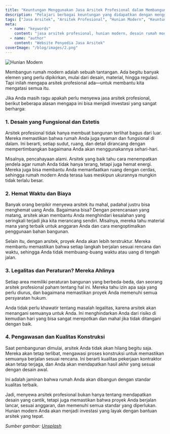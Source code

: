 ```yaml
---
title: "Keuntungan Menggunakan Jasa Arsitek Profesional dalam Membangun Hunian Modern"
description: "Pelajari berbagai keuntungan yang didapatkan dengan menggunakan jasa arsitek profesional dalam proses pembangunan hunian modern."
tags: ["Jasa Arsitek", "Arsitek Profesional", "Hunian Modern", "Keuntungan Arsitek"]
meta: 
  - name: "keywords"
    content: "jasa arsitek profesional, hunian modern, desain rumah modern, keuntungan arsitek"
  - name: "author"
    content: "Website Penyedia Jasa Arsitek"
coverImage: "/blog/images/2.png"
---
```


![Hunian Modern](/blog/images/2.png)

Membangun rumah modern adalah sebuah tantangan. Ada begitu banyak elemen yang perlu dipikirkan, mulai dari desain, material, hingga regulasi. Tapi inilah mengapa arsitek profesional ada—untuk membantu kita mengatasi semua itu.

Jika Anda masih ragu apakah perlu menyewa jasa arsitek profesional, berikut beberapa alasan mengapa ini bisa menjadi investasi yang sangat berharga:

### 1. Desain yang Fungsional dan Estetis
Arsitek profesional tidak hanya membuat bangunan terlihat bagus dari luar. Mereka memastikan bahwa rumah Anda juga nyaman dan fungsional di dalam. Ini berarti, setiap sudut, ruang, dan detail dirancang dengan mempertimbangkan bagaimana Anda akan menggunakannya sehari-hari.

Misalnya, pencahayaan alami. Arsitek yang baik tahu cara menempatkan jendela agar rumah Anda tidak hanya terang, tetapi juga hemat energi. Mereka juga bisa membantu Anda memanfaatkan ruang dengan cerdas, sehingga rumah modern Anda terasa luas meskipun ukurannya mungkin tidak terlalu besar.

### 2. Hemat Waktu dan Biaya
Banyak orang berpikir menyewa arsitek itu mahal, padahal justru bisa menghemat uang Anda. Bagaimana bisa? Dengan perencanaan yang matang, arsitek akan membantu Anda menghindari kesalahan yang seringkali terjadi jika kita merancang sendiri. Misalnya, mereka tahu material mana yang terbaik untuk anggaran Anda dan cara mengoptimalkan penggunaan bahan bangunan.

Selain itu, dengan arsitek, proyek Anda akan lebih terstruktur. Mereka membantu memastikan bahwa setiap langkah berjalan sesuai rencana dan waktu, sehingga Anda tidak membuang-buang waktu atau uang di tengah jalan.

### 3. Legalitas dan Peraturan? Mereka Ahlinya
Setiap area memiliki peraturan bangunan yang berbeda-beda, dan seorang arsitek profesional paham tentang hal ini. Mereka tahu izin apa saja yang perlu diurus, dan bagaimana memastikan proyek Anda memenuhi semua persyaratan hukum.

Anda tidak perlu khawatir tentang masalah legalitas, karena arsitek akan menangani semuanya untuk Anda. Ini menghindarkan Anda dari risiko di kemudian hari yang bisa sangat merepotkan dan mahal jika tidak ditangani dengan baik.

### 4. Pengawasan dan Kualitas Konstruksi
Saat pembangunan dimulai, arsitek Anda tidak akan hilang begitu saja. Mereka akan tetap terlibat, mengawasi proses konstruksi untuk memastikan semuanya berjalan sesuai rencana. Ini berarti kualitas pekerjaan kontraktor akan tetap terjaga, dan Anda akan mendapatkan hasil akhir yang sesuai dengan desain awal.

Ini adalah jaminan bahwa rumah Anda akan dibangun dengan standar kualitas terbaik.

Jadi, menyewa arsitek profesional bukan hanya tentang mendapatkan desain yang cantik, tetapi juga memastikan bahwa proyek Anda berjalan lancar, sesuai anggaran, dan memenuhi semua standar yang diperlukan. Hunian modern Anda akan menjadi investasi yang layak dengan bantuan arsitek yang tepat.

_Sumber gambar: [Unsplash](https://unsplash.com/photos/kI5ev4OAmEY)_
